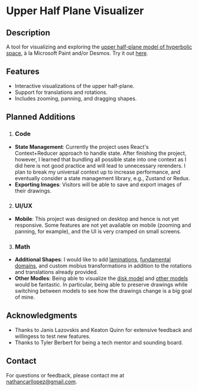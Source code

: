 # Upper Half Plane Visualizer

## Description
A tool for visualizing and exploring the [upper half-plane model of hyperbolic space](https://en.wikipedia.org/wiki/Poincar%C3%A9_half-plane_model), à la Microsoft Paint and/or Desmos. Try it out [here](https://nathancarllopez.github.io/upper-half-plane-visualizer/).

## Features
- Interactive visualizations of the upper half-plane.
- Support for translations and rotations.
- Includes zooming, panning, and dragging shapes.

## Planned Additions
1. ### Code
  - **State Management**: Currently the project uses React's Context+Reducer approach to handle state. After finishing the project, however, I learned that bundling all possible state into one context as I did here is not good practice and will lead to unnecessary rerenders. I plan to break my universal context up to increase performance, and eventually consider a state management library, e.g., Zustand or Redux.
  - **Exporting Images**: Visitors will be able to save and export images of their drawings.
2. ### UI/UX
  - **Mobile**: This project was designed on desktop and hence is not yet responsive. Some features are not yet available on mobile (zooming and panning, for example), and the UI is very cramped on small screens.
3. ### Math
  - **Additional Shapes**: I would like to add [laminations](https://encyclopediaofmath.org/index.php?title=Lamination&oldid=l120020), [fundamental domains](https://encyclopediaofmath.org/wiki/Fundamental_domain), and custom mobius transformations in addition to the rotations and translations already provided.
  - **Other Modles**: Being able to visualize the [disk model](https://en.wikipedia.org/wiki/Poincar%C3%A9_disk_model) and [other models](https://en.wikipedia.org/wiki/Hyperbolic_geometry#Models_of_the_hyperbolic_plane) would be fantastic. In particular, being able to preserve drawings while switching between models to see how the drawings change is a big goal of mine.

## Acknowledgments
- Thanks to Janis Lazovskis and Keaton Quinn for extensive feedback and willingess to test new features.
- Thanks to Tyler Berbert for being a tech mentor and sounding board.

## Contact
For questions or feedback, please contact me at nathancarllopez@gmail.com.